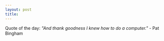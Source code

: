 ```yaml
---
layout: post
title: 
---
```


Quote of the day: <i>"And thank goodness I knew how to do a computer."</i> - Pat Bingham
